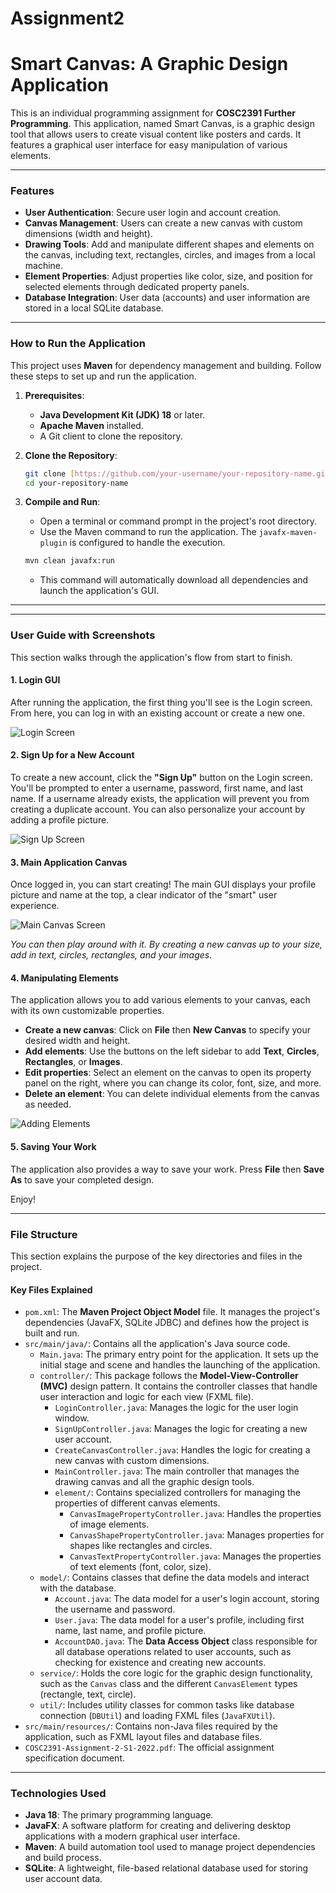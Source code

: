 # Assignment2
 
# Smart Canvas: A Graphic Design Application

This is an individual programming assignment for **COSC2391 Further Programming**. This application, named Smart Canvas, is a graphic design tool that allows users to create visual content like posters and cards. It features a graphical user interface for easy manipulation of various elements.

---

### Features

* **User Authentication**: Secure user login and account creation.
* **Canvas Management**: Users can create a new canvas with custom dimensions (width and height).
* **Drawing Tools**: Add and manipulate different shapes and elements on the canvas, including text, rectangles, circles, and images from a local machine.
* **Element Properties**: Adjust properties like color, size, and position for selected elements through dedicated property panels.
* **Database Integration**: User data (accounts) and user information are stored in a local SQLite database.

---

### How to Run the Application

This project uses **Maven** for dependency management and building. Follow these steps to set up and run the application.

1.  **Prerequisites**:
    * **Java Development Kit (JDK) 18** or later.
    * **Apache Maven** installed.
    * A Git client to clone the repository.

2.  **Clone the Repository**:
    ```bash
    git clone [https://github.com/your-username/your-repository-name.git](https://github.com/your-username/your-repository-name.git)
    cd your-repository-name
    ```

3.  **Compile and Run**:
    * Open a terminal or command prompt in the project's root directory.
    * Use the Maven command to run the application. The `javafx-maven-plugin` is configured to handle the execution.
    ```bash
    mvn clean javafx:run
    ```
    * This command will automatically download all dependencies and launch the application's GUI.

---
---

### User Guide with Screenshots

This section walks through the application's flow from start to finish.

#### 1. Login GUI

After running the application, the first thing you'll see is the Login screen. From here, you can log in with an existing account or create a new one.

![Login Screen](assests/login_screen.png)


#### 2. Sign Up for a New Account

To create a new account, click the **"Sign Up"** button on the Login screen. You'll be prompted to enter a username, password, first name, and last name. If a username already exists, the application will prevent you from creating a duplicate account. You can also personalize your account by adding a profile picture.

![Sign Up Screen](assests/signup_screen.png)

#### 3. Main Application Canvas

Once logged in, you can start creating! The main GUI displays your profile picture and name at the top, a clear indicator of the "smart" user experience.

![Main Canvas Screen](assests/main_canvas_screen.png)

*You can then play around with it. By creating a new canvas up to your size, add in text, circles, rectangles, and your images.*

#### 4. Manipulating Elements

The application allows you to add various elements to your canvas, each with its own customizable properties.

* **Create a new canvas**: Click on **File** then **New Canvas** to specify your desired width and height.
* **Add elements**: Use the buttons on the left sidebar to add **Text**, **Circles**, **Rectangles**, or **Images**.
* **Edit properties**: Select an element on the canvas to open its property panel on the right, where you can change its color, font, size, and more.
* **Delete an element**: You can delete individual elements from the canvas as needed.

![Adding Elements](assets/adding_elements.png)

#### 5. Saving Your Work

The application also provides a way to save your work. Press **File** then **Save As** to save your completed design.

Enjoy!

---
### File Structure

This section explains the purpose of the key directories and files in the project.

#### Key Files Explained

* `pom.xml`: The **Maven Project Object Model** file. It manages the project's dependencies (JavaFX, SQLite JDBC) and defines how the project is built and run.
* `src/main/java/`: Contains all the application's Java source code.
    * `Main.java`: The primary entry point for the application. It sets up the initial stage and scene and handles the launching of the application.
    * `controller/`: This package follows the **Model-View-Controller (MVC)** design pattern. It contains the controller classes that handle user interaction and logic for each view (FXML file).
        * `LoginController.java`: Manages the logic for the user login window.
        * `SignUpController.java`: Manages the logic for creating a new user account.
        * `CreateCanvasController.java`: Handles the logic for creating a new canvas with custom dimensions.
        * `MainController.java`: The main controller that manages the drawing canvas and all the graphic design tools.
        * `element/`: Contains specialized controllers for managing the properties of different canvas elements.
            * `CanvasImagePropertyController.java`: Handles the properties of image elements.
            * `CanvasShapePropertyController.java`: Manages properties for shapes like rectangles and circles.
            * `CanvasTextPropertyController.java`: Manages the properties of text elements (font, color, size).
    * `model/`: Contains classes that define the data models and interact with the database.
        * `Account.java`: The data model for a user's login account, storing the username and password.
        * `User.java`: The data model for a user's profile, including first name, last name, and profile picture.
        * `AccountDAO.java`: The **Data Access Object** class responsible for all database operations related to user accounts, such as checking for existence and creating new accounts.
    * `service/`: Holds the core logic for the graphic design functionality, such as the `Canvas` class and the different `CanvasElement` types (rectangle, text, circle).
    * `util/`: Includes utility classes for common tasks like database connection (`DBUtil`) and loading FXML files (`JavaFXUtil`).
* `src/main/resources/`: Contains non-Java files required by the application, such as FXML layout files and database files.
* `COSC2391-Assignment-2-S1-2022.pdf`: The official assignment specification document.

---

### Technologies Used

* **Java 18**: The primary programming language.
* **JavaFX**: A software platform for creating and delivering desktop applications with a modern graphical user interface.
* **Maven**: A build automation tool used to manage project dependencies and build process.
* **SQLite**: A lightweight, file-based relational database used for storing user account data.
